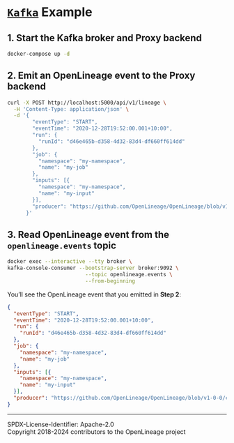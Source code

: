 # [`Kafka`](https://kafka.apache.org) Example

## 1. Start the Kafka broker and Proxy backend

```bash
docker-compose up -d
```

## 2. Emit an OpenLineage event to the Proxy backend

```bash
curl -X POST http://localhost:5000/api/v1/lineage \
  -H 'Content-Type: application/json' \
  -d '{
        "eventType": "START",
        "eventTime": "2020-12-28T19:52:00.001+10:00",
        "run": {
          "runId": "d46e465b-d358-4d32-83d4-df660ff614dd"
        },
        "job": {
          "namespace": "my-namespace",
          "name": "my-job"
        },
        "inputs": [{
          "namespace": "my-namespace",
          "name": "my-input"
        }],
        "producer": "https://github.com/OpenLineage/OpenLineage/blob/v1-0-0/client"
      }'
```

## 3. Read OpenLineage event from the `openlineage.events` topic

```bash
docker exec --interactive --tty broker \
kafka-console-consumer --bootstrap-server broker:9092 \
                         --topic openlineage.events \
                         --from-beginning
```

You’ll see the OpenLineage event that you emitted in **Step 2**:

```json
{
  "eventType": "START",
  "eventTime": "2020-12-28T19:52:00.001+10:00",
  "run": {
    "runId": "d46e465b-d358-4d32-83d4-df660ff614dd"
  },
  "job": {
    "namespace": "my-namespace",
    "name": "my-job"
  },
  "inputs": [{
    "namespace": "my-namespace",
    "name": "my-input"
  }],
  "producer": "https://github.com/OpenLineage/OpenLineage/blob/v1-0-0/client"
}
```

----
SPDX-License-Identifier: Apache-2.0\
Copyright 2018-2024 contributors to the OpenLineage project